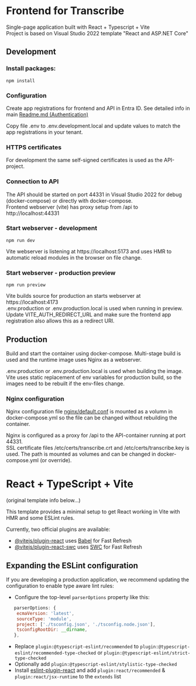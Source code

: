 # Frontend for Transcribe
Single-page application built with React + Typescript + Vite   
Project is based on Visual Studio 2022 template "React and ASP.NET Core"

## Development

### Install packages:  
`npm install`

### Configuration
Create app registrations for frontend and API in Entra ID. See detailed info in main [Readme.md (Authentication)](../README.md#authentication)

Copy file .env to .env.development.local and update values to match the app registrations in your tenant.

### HTTPS certificates
For development the same self-signed certificates is used as the API-project.

### Connection to API
The API should be started on port 44331 in Visual Studio 2022 for debug (docker-compose) or directly with docker-compose.   
Frontend webserver (vite) has proxy setup from /api to http://localhost:44331

### Start webserver - development
`npm run dev`

Vite webserver is listening at https://localhost:5173 and uses HMR to automatic reload modules in the browser on file change.

### Start webserver - production preview
`npm run preview`

Vite builds source for production an starts webserver at https://localhost:4173  
.env.production or .env.production.local is used when running in preview. Update VITE_AUTH_REDIRECT_URL and make sure the frontend app registration also allows this as a redirect URI.

## Production
Build and start the container using docker-compose. Multi-stage build is used and the runtime image uses Nginx as a webserver.

.env.production or .env.production.local is used when building the image. 
Vite uses static replacement of env variables for production build, so the images need to be rebuilt if the env-files change.

### Nginx configuration
Nginx configuration file [nginx/default.conf](nginx/default.conf) is mounted as a volumn in docker-compose.yml so the file can be changed without rebuilding the container.

Nginx is configured as a proxy for /api to the API-container running at port 44331.  
SSL certificate files /etc/certs/transcribe.crt and /etc/certs/transcribe.key is used. The path is mounted as volumes and can be changed in docker-compose.yml (or override).


# React + TypeScript + Vite

(original template info below...)

This template provides a minimal setup to get React working in Vite with HMR and some ESLint rules.

Currently, two official plugins are available:

- [@vitejs/plugin-react](https://github.com/vitejs/vite-plugin-react/blob/main/packages/plugin-react/README.md) uses [Babel](https://babeljs.io/) for Fast Refresh
- [@vitejs/plugin-react-swc](https://github.com/vitejs/vite-plugin-react-swc) uses [SWC](https://swc.rs/) for Fast Refresh

## Expanding the ESLint configuration

If you are developing a production application, we recommend updating the configuration to enable type aware lint rules:

- Configure the top-level `parserOptions` property like this:

```js
   parserOptions: {
    ecmaVersion: 'latest',
    sourceType: 'module',
    project: ['./tsconfig.json', './tsconfig.node.json'],
    tsconfigRootDir: __dirname,
   },
```

- Replace `plugin:@typescript-eslint/recommended` to `plugin:@typescript-eslint/recommended-type-checked` or `plugin:@typescript-eslint/strict-type-checked`
- Optionally add `plugin:@typescript-eslint/stylistic-type-checked`
- Install [eslint-plugin-react](https://github.com/jsx-eslint/eslint-plugin-react) and add `plugin:react/recommended` & `plugin:react/jsx-runtime` to the `extends` list
